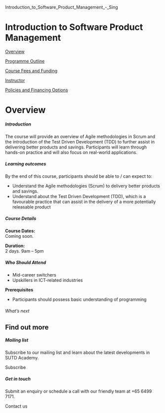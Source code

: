 Introduction_to_Software_Product_Management_-_Sing



Introduction to Software Product Management
===========================================

[Overview](/course/introduction-to-software-product-management/#tabs)

[Programme Outline](/course/introduction-to-software-product-management/programme-outline/#tabs)

[Course Fees and Funding](/course/introduction-to-software-product-management/course-fees-and-funding/#tabs)

[Instructor](/course/introduction-to-software-product-management/instructor/#tabs)

[Policies and Financing Options](/course/introduction-to-software-product-management/policies-and-financing-options/#tabs)

Overview
========

##### **Introduction**

The course will provide an overview of Agile methodologies in Scrum and the introduction of the Test Driven Development (TDD) to further assist in delivering better products and savings. Participants will learn through hands-on practice and will also focus on real-world applications.

##### **Learning outcomes**

By the end of this course, participants should be able to / can expect to:

* Understand the Agile methodologies (Scrum) to delivery better products and savings.
* Understand about the Test Driven Development (TDD), which is a favourable practice that can assist in the delivery of a more potentially releasable product

##### **Course Details**

**Course Dates:**  
Coming soon.

**Duration:**  
2 days. 9am – 5pm

##### **Who Should Attend**

* Mid-career switchers
* Upskillers in ICT-related industries

**Prerequisites**

* Participants should possess basic understanding of programming

###### What’s next

Find out more
-------------

##### Mailing list

Subscribe to our mailing list and learn about the latest developments in SUTD Academy.

Subscribe

##### Get in touch

Submit an enquiry or schedule a call with our friendly team at +65 6499 7171.

Contact us

